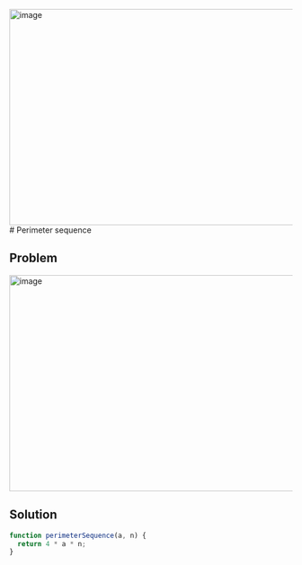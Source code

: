 <img width="630" height="385" alt="image" src="https://github.com/user-attachments/assets/336b6a38-919c-4cf7-a209-57196280234d" /># Perimeter sequence

## Problem
<img width="630" height="385" alt="image" src="https://github.com/user-attachments/assets/0bd5d94d-1d99-418f-8c27-4fcef302908b" />


## Solution

```javascript
function perimeterSequence(a, n) {
  return 4 * a * n;
}
```
